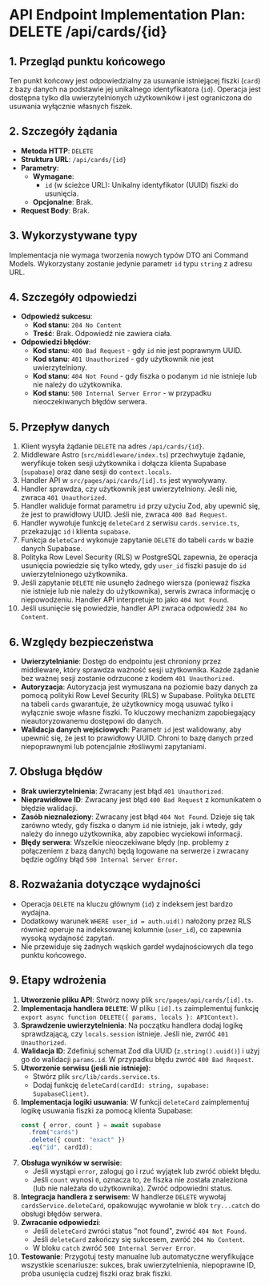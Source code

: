 # API Endpoint Implementation Plan: DELETE /api/cards/{id}

## 1. Przegląd punktu końcowego
Ten punkt końcowy jest odpowiedzialny za usuwanie istniejącej fiszki (`card`) z bazy danych na podstawie jej unikalnego identyfikatora (`id`). Operacja jest dostępna tylko dla uwierzytelnionych użytkowników i jest ograniczona do usuwania wyłącznie własnych fiszek.

## 2. Szczegóły żądania
- **Metoda HTTP**: `DELETE`
- **Struktura URL**: `/api/cards/{id}`
- **Parametry**:
  - **Wymagane**:
    - `id` (w ścieżce URL): Unikalny identyfikator (UUID) fiszki do usunięcia.
  - **Opcjonalne**: Brak.
- **Request Body**: Brak.

## 3. Wykorzystywane typy
Implementacja nie wymaga tworzenia nowych typów DTO ani Command Models. Wykorzystany zostanie jedynie parametr `id` typu `string` z adresu URL.

## 4. Szczegóły odpowiedzi
- **Odpowiedź sukcesu**:
  - **Kod stanu**: `204 No Content`
  - **Treść**: Brak. Odpowiedź nie zawiera ciała.
- **Odpowiedzi błędów**:
  - **Kod stanu**: `400 Bad Request` - gdy `id` nie jest poprawnym UUID.
  - **Kod stanu**: `401 Unauthorized` - gdy użytkownik nie jest uwierzytelniony.
  - **Kod stanu**: `404 Not Found` - gdy fiszka o podanym `id` nie istnieje lub nie należy do użytkownika.
  - **Kod stanu**: `500 Internal Server Error` - w przypadku nieoczekiwanych błędów serwera.

## 5. Przepływ danych
1.  Klient wysyła żądanie `DELETE` na adres `/api/cards/{id}`.
2.  Middleware Astro (`src/middleware/index.ts`) przechwytuje żądanie, weryfikuje token sesji użytkownika i dołącza klienta Supabase (`supabase`) oraz dane sesji do `context.locals`.
3.  Handler API w `src/pages/api/cards/[id].ts` jest wywoływany.
4.  Handler sprawdza, czy użytkownik jest uwierzytelniony. Jeśli nie, zwraca `401 Unauthorized`.
5.  Handler waliduje format parametru `id` przy użyciu Zod, aby upewnić się, że jest to prawidłowy UUID. Jeśli nie, zwraca `400 Bad Request`.
6.  Handler wywołuje funkcję `deleteCard` z serwisu `cards.service.ts`, przekazując `id` i klienta `supabase`.
7.  Funkcja `deleteCard` wykonuje zapytanie `DELETE` do tabeli `cards` w bazie danych Supabase.
8.  Polityka Row Level Security (RLS) w PostgreSQL zapewnia, że operacja usunięcia powiedzie się tylko wtedy, gdy `user_id` fiszki pasuje do `id` uwierzytelnionego użytkownika.
9.  Jeśli zapytanie `DELETE` nie usunęło żadnego wiersza (ponieważ fiszka nie istnieje lub nie należy do użytkownika), serwis zwraca informację o niepowodzeniu. Handler API interpretuje to jako `404 Not Found`.
10. Jeśli usunięcie się powiedzie, handler API zwraca odpowiedź `204 No Content`.

## 6. Względy bezpieczeństwa
- **Uwierzytelnianie**: Dostęp do endpointu jest chroniony przez middleware, który sprawdza ważność sesji użytkownika. Każde żądanie bez ważnej sesji zostanie odrzucone z kodem `401 Unauthorized`.
- **Autoryzacja**: Autoryzacja jest wymuszana na poziomie bazy danych za pomocą polityki Row Level Security (RLS) w Supabase. Polityka `DELETE` na tabeli `cards` gwarantuje, że użytkownicy mogą usuwać tylko i wyłącznie swoje własne fiszki. To kluczowy mechanizm zapobiegający nieautoryzowanemu dostępowi do danych.
- **Walidacja danych wejściowych**: Parametr `id` jest walidowany, aby upewnić się, że jest to prawidłowy UUID. Chroni to bazę danych przed niepoprawnymi lub potencjalnie złośliwymi zapytaniami.

## 7. Obsługa błędów
- **Brak uwierzytelnienia**: Zwracany jest błąd `401 Unauthorized`.
- **Nieprawidłowe ID**: Zwracany jest błąd `400 Bad Request` z komunikatem o błędzie walidacji.
- **Zasób nieznaleziony**: Zwracany jest błąd `404 Not Found`. Dzieje się tak zarówno wtedy, gdy fiszka o danym `id` nie istnieje, jak i wtedy, gdy należy do innego użytkownika, aby zapobiec wyciekowi informacji.
- **Błędy serwera**: Wszelkie nieoczekiwane błędy (np. problemy z połączeniem z bazą danych) będą logowane na serwerze i zwracany będzie ogólny błąd `500 Internal Server Error`.

## 8. Rozważania dotyczące wydajności
- Operacja `DELETE` na kluczu głównym (`id`) z indeksem jest bardzo wydajna.
- Dodatkowy warunek `WHERE user_id = auth.uid()` nałożony przez RLS również operuje na indeksowanej kolumnie (`user_id`), co zapewnia wysoką wydajność zapytań.
- Nie przewiduje się żadnych wąskich gardeł wydajnościowych dla tego punktu końcowego.

## 9. Etapy wdrożenia
1.  **Utworzenie pliku API**: Stwórz nowy plik `src/pages/api/cards/[id].ts`.
2.  **Implementacja handlera `DELETE`**: W pliku `[id].ts` zaimplementuj funkcję `export async function DELETE({ params, locals }: APIContext)`.
3.  **Sprawdzenie uwierzytelnienia**: Na początku handlera dodaj logikę sprawdzającą, czy `locals.session` istnieje. Jeśli nie, zwróć `401 Unauthorized`.
4.  **Walidacja ID**: Zdefiniuj schemat Zod dla UUID (`z.string().uuid()`) i użyj go do walidacji `params.id`. W przypadku błędu zwróć `400 Bad Request`.
5.  **Utworzenie serwisu (jeśli nie istnieje)**:
    - Stwórz plik `src/lib/cards.service.ts`.
    - Dodaj funkcję `deleteCard(cardId: string, supabase: SupabaseClient)`.
6.  **Implementacja logiki usuwania**: W funkcji `deleteCard` zaimplementuj logikę usuwania fiszki za pomocą klienta Supabase:
    ```typescript
    const { error, count } = await supabase
      .from("cards")
      .delete({ count: "exact" })
      .eq("id", cardId);
    ```
7.  **Obsługa wyników w serwisie**:
    - Jeśli wystąpi `error`, zaloguj go i rzuć wyjątek lub zwróć obiekt błędu.
    - Jeśli `count` wynosi `0`, oznacza to, że fiszka nie została znaleziona (lub nie należała do użytkownika). Zwróć odpowiedni status.
8.  **Integracja handlera z serwisem**: W handlerze `DELETE` wywołaj `cardsService.deleteCard`, opakowując wywołanie w blok `try...catch` do obsługi błędów serwera.
9.  **Zwracanie odpowiedzi**:
    - Jeśli `deleteCard` zwróci status "not found", zwróć `404 Not Found`.
    - Jeśli `deleteCard` zakończy się sukcesem, zwróć `204 No Content`.
    - W bloku `catch` zwróć `500 Internal Server Error`.
10. **Testowanie**: Przygotuj testy manualne lub automatyczne weryfikujące wszystkie scenariusze: sukces, brak uwierzytelnienia, niepoprawne ID, próba usunięcia cudzej fiszki oraz brak fiszki.
